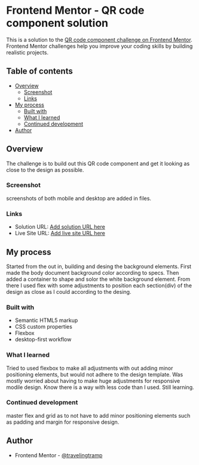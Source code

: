 # Frontend Mentor - QR code component solution

This is a solution to the [QR code component challenge on Frontend Mentor](https://www.frontendmentor.io/challenges/qr-code-component-iux_sIO_H). Frontend Mentor challenges help you improve your coding skills by building realistic projects. 

## Table of contents

- [Overview](#overview)
  - [Screenshot](#screenshot)
  - [Links](#links)
- [My process](#my-process)
  - [Built with](#built-with)
  - [What I learned](#what-i-learned)
  - [Continued development](#continued-development)
- [Author](#author)




## Overview

The challenge is to build out this QR code component and get it looking as close to the design as possible.

### Screenshot

screenshots of both mobile and desktop are added in files.

### Links

- Solution URL: [Add solution URL here](https://your-solution-url.com)
- Live Site URL: [Add live site URL here](https://your-live-site-url.com)

## My process

Started from the out in, building and desing the background elements. First made the body document background color according to specs. Then added a container to shape and solor the white background element. From there I used flex with some adjustments to position each section(div) of the design as close as I could according to the desing.

### Built with

- Semantic HTML5 markup
- CSS custom properties
- Flexbox
- desktop-first workflow

### What I learned

Tried to used flexbox to make all adjustments with out adding minor positioning elements, but would not adhere to the design template. Was mostly worried about having to make huge adjustments for responsive modile design. Know there is a way with less code than I used. Still learning.

### Continued development

master flex and grid as to not have to add minor positioning elements such as padding and margin for responsive design.


## Author

- Frontend Mentor - [@travelingtramp](https://www.frontendmentor.io/profile/travelingtramp)


